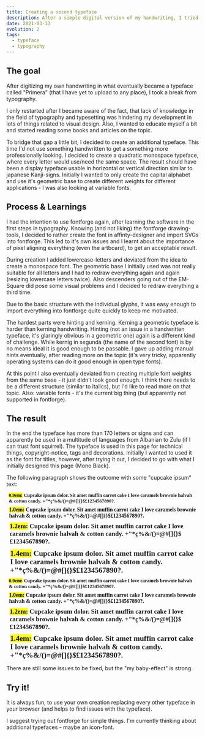 ```yaml
---
title: Creating a second typeface
description: After a simple digital version of my handwriting, I tried to create a typeface that can be used in other digital products
date: 2021-03-13
evolution: 2
tags:
  - typeface
  - typography
---
```


## The goal
After digitizing my own handwriting in what eventually became a typeface called "Primera" (that I have yet to upload to any place), I took a break from typography.

I only restarted after I became aware of the fact, that lack of knowledge in the field of typography and typesetting was hindering my development in lots of things related to visual design. Also, I wanted to educate myself a bit and started reading some books and articles on the topic. 

To bridge that gap a little bit, I decided to create an additional typeface. This time I'd not use something handwritten to get a something more professionally looking. I decided to create a quadratic monospace typeface, where every letter would use/need the same space. The result should have been a display typeface usable in horizontal or vertical direction similar to japanese Kanji-signs. Initially I wanted to only create the capital alphabet and use it's geometric base to create different weights for different applications - I was also looking at variable fonts.

## Process & Learnings
I had the intention to use fontforge again, after learning the software in the first steps in typography. Knowing (and not liking) the fontforge drawing-tools, I decided to rather create the font in affinty-designer and import SVGs into fontforge. This led to it's own issues and I learnt about the importance of pixel aligning everything (even the artboard), to get an acceptable result.

During creation I added lowercase-letters and deviated from the idea to create a monospace font. The geometric base I initially used was not really suitable for all letters and I had to redraw everything again and again (resizing lowercase letters twice). Also descenders going out of the EM-Square did pose some visual problems and I decided to redraw everything a third time. 

Due to the basic structure with the individual glyphs, it was easy enough to import everything into fontforge quite quickly to keep me motivated. 

The hardest parts were hinting and kerning. Kerning a geometric typeface is harder than kerning handwriting. Hinting (not an issue in a handwritten typeface, it's glaringly obvious in a geometric one) again is a different kind of challenge. While kernig in segunda (the name of the second font) is by no means ideal it is good enough to be passable. I gave up adding manual hints eventually, after reading more on the topic (it's very tricky, apparently operating systems can do it good enough in open type fonts).

At this point I also eventually deviated from creating multiple font weights from the same base - it just didn't look good enough. I think there needs to be a different structure (similar to italics), but I'd like to read more on that topic. Also: variable fonts - it's the current big thing (but apparently not supported in fontforge).

## The result
In the end the typeface has more than 170 letters or signs and can apparently be used in a multitude of languages from Albanian to Zulu (if I can trust font squirrel). The typeface is used in this page for technical things, copyright-notice, tags and decorations. Initially I wanted to used it as the font for titles, however, after trying it out, I decided to go with what I initially designed this page (Mono Black).

The following paragraph shows the outcome with some "cupcake ipsum" text: 
<style>
@font-face {
  font-family: 'segunda';
  src: url('/fonts/article/segunda-bold-webfont.woff2') format('woff2'),
       url('/fonts/article/segunda-bold-webfont.woff') format('woff');
  font-weight: bold;
  font-style: normal;

}
</style>

<div class="text_sample">
<p style="font-family:'segunda';font-weight:bold;font-size:0.9em; margin: 0.5em"> <mark>0.9em:</mark> Cupcake ipsum dolor. Sit amet muffin carrot cake I love caramels brownie halvah & cotton candy. +"*ç%&/()=@#[]{}$£1234567890?. </p>
<p style="font-family:'segunda';font-weight:bold;font-size:1em; margin: 0.5em"> <mark>1.0em:</mark> Cupcake ipsum dolor. Sit amet muffin carrot cake I love caramels brownie halvah & cotton candy. +"*ç%&/()=@#[]{}$£1234567890?. </p>
<p style="font-family:'segunda';font-weight:bold;font-size:1.2em; margin: 0.5em"> <mark>1.2em:</mark> Cupcake ipsum dolor. Sit amet muffin carrot cake I love caramels brownie halvah & cotton candy. +"*ç%&/()=@#[]{}$£1234567890?. </p>
<p style="font-family:'segunda';font-weight:bold;font-size:1.4em; margin: 0.5em"> <mark>1.4em:</mark> Cupcake ipsum dolor. Sit amet muffin carrot cake I love caramels brownie halvah & cotton candy. +"*ç%&/()=@#[]{}$£1234567890?. </p>
</div>
<div class="text_sample_inverted">
<p style="font-family:'segunda';font-weight:bold;font-size:0.9em; margin: 0.5em"> <mark>0.9em:</mark> Cupcake ipsum dolor. Sit amet muffin carrot cake I love caramels brownie halvah & cotton candy. +"*ç%&/()=@#[]{}$£1234567890?. </p>
<p style="font-family:'segunda';font-weight:bold;font-size:1em; margin: 0.5em"> <mark>1.0em:</mark> Cupcake ipsum dolor. Sit amet muffin carrot cake I love caramels brownie halvah & cotton candy. +"*ç%&/()=@#[]{}$£1234567890?. </p>
<p style="font-family:'segunda';font-weight:bold;font-size:1.2em; margin: 0.5em"> <mark>1.2em:</mark> Cupcake ipsum dolor. Sit amet muffin carrot cake I love caramels brownie halvah & cotton candy. +"*ç%&/()=@#[]{}$£1234567890?. </p>
<p style="font-family:'segunda';font-weight:bold;font-size:1.4em; margin: 0.5em"> <mark>1.4em:</mark> Cupcake ipsum dolor. Sit amet muffin carrot cake I love caramels brownie halvah & cotton candy. +"*ç%&/()=@#[]{}$£1234567890?. </p>
</div>

There are still some issues to be fixed, but the "my baby-effect" is strong. 

## Try it!

It is always fun, to use your own creation replacing every other typeface in your browser (and helps to find issues with the typeface).

I suggest trying out fontforge for simple things. I'm currently thinking about additional typefaces - maybe an icon-font. 
